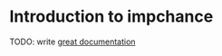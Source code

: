 # Introduction to impchance

TODO: write [great documentation](http://jacobian.org/writing/what-to-write/)
